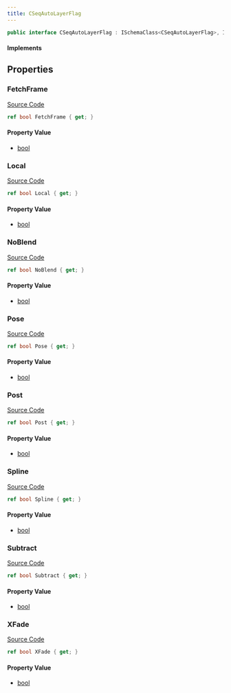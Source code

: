 ```yaml
---
title: CSeqAutoLayerFlag
---
```


```csharp
public interface CSeqAutoLayerFlag : ISchemaClass<CSeqAutoLayerFlag>, ISchemaField, ISchemaClass, INativeHandle
```

#### Implements

## Properties

### FetchFrame

[Source Code](https://github.com/swiftly-solution/swiftlys2/blob/main/managed/src/SwiftlyS2.Generated/Schemas/Interfaces/CSeqAutoLayerFlag.cs#L29)

```csharp
ref bool FetchFrame { get; }
```

#### Property Value

- [bool](https://learn.microsoft.com/dotnet/api/system.boolean)

### Local

[Source Code](https://github.com/swiftly-solution/swiftlys2/blob/main/managed/src/SwiftlyS2.Generated/Schemas/Interfaces/CSeqAutoLayerFlag.cs#L25)

```csharp
ref bool Local { get; }
```

#### Property Value

- [bool](https://learn.microsoft.com/dotnet/api/system.boolean)

### NoBlend

[Source Code](https://github.com/swiftly-solution/swiftlys2/blob/main/managed/src/SwiftlyS2.Generated/Schemas/Interfaces/CSeqAutoLayerFlag.cs#L23)

```csharp
ref bool NoBlend { get; }
```

#### Property Value

- [bool](https://learn.microsoft.com/dotnet/api/system.boolean)

### Pose

[Source Code](https://github.com/swiftly-solution/swiftlys2/blob/main/managed/src/SwiftlyS2.Generated/Schemas/Interfaces/CSeqAutoLayerFlag.cs#L27)

```csharp
ref bool Pose { get; }
```

#### Property Value

- [bool](https://learn.microsoft.com/dotnet/api/system.boolean)

### Post

[Source Code](https://github.com/swiftly-solution/swiftlys2/blob/main/managed/src/SwiftlyS2.Generated/Schemas/Interfaces/CSeqAutoLayerFlag.cs#L17)

```csharp
ref bool Post { get; }
```

#### Property Value

- [bool](https://learn.microsoft.com/dotnet/api/system.boolean)

### Spline

[Source Code](https://github.com/swiftly-solution/swiftlys2/blob/main/managed/src/SwiftlyS2.Generated/Schemas/Interfaces/CSeqAutoLayerFlag.cs#L19)

```csharp
ref bool Spline { get; }
```

#### Property Value

- [bool](https://learn.microsoft.com/dotnet/api/system.boolean)

### Subtract

[Source Code](https://github.com/swiftly-solution/swiftlys2/blob/main/managed/src/SwiftlyS2.Generated/Schemas/Interfaces/CSeqAutoLayerFlag.cs#L31)

```csharp
ref bool Subtract { get; }
```

#### Property Value

- [bool](https://learn.microsoft.com/dotnet/api/system.boolean)

### XFade

[Source Code](https://github.com/swiftly-solution/swiftlys2/blob/main/managed/src/SwiftlyS2.Generated/Schemas/Interfaces/CSeqAutoLayerFlag.cs#L21)

```csharp
ref bool XFade { get; }
```

#### Property Value

- [bool](https://learn.microsoft.com/dotnet/api/system.boolean)


